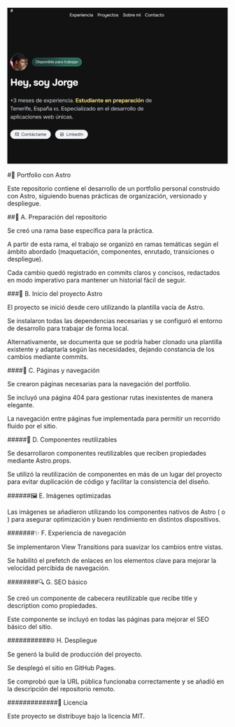 ![alt text](image.png)


#🌌 Portfolio con Astro

Este repositorio contiene el desarrollo de un portfolio personal construido con Astro, siguiendo buenas prácticas de organización, versionado y despliegue.

##🧩 A. Preparación del repositorio

Se creó una rama base específica para la práctica.

A partir de esta rama, el trabajo se organizó en ramas temáticas según el ámbito abordado (maquetación, componentes, enrutado, transiciones o despliegue).

Cada cambio quedó registrado en commits claros y concisos, redactados en modo imperativo para mantener un historial fácil de seguir.

###🚀 B. Inicio del proyecto Astro

El proyecto se inició desde cero utilizando la plantilla vacía de Astro.

Se instalaron todas las dependencias necesarias y se configuró el entorno de desarrollo para trabajar de forma local.

Alternativamente, se documenta que se podría haber clonado una plantilla existente y adaptarla según las necesidades, dejando constancia de los cambios mediante commits.

####📄 C. Páginas y navegación

Se crearon páginas necesarias para la navegación del portfolio.

Se incluyó una página 404 para gestionar rutas inexistentes de manera elegante.

La navegación entre páginas fue implementada para permitir un recorrido fluido por el sitio.

#####🧱 D. Componentes reutilizables

Se desarrollaron componentes reutilizables que reciben propiedades mediante Astro.props.

Se utilizó la reutilización de componentes en más de un lugar del proyecto para evitar duplicación de código y facilitar la consistencia del diseño.

######🖼️ E. Imágenes optimizadas

Las imágenes se añadieron utilizando los componentes nativos de Astro (<Image> o <Picture>) para asegurar optimización y buen rendimiento en distintos dispositivos.

#######✨ F. Experiencia de navegación

Se implementaron View Transitions para suavizar los cambios entre vistas.

Se habilitó el prefetch de enlaces en los elementos clave para mejorar la velocidad percibida de navegación.

########🔍 G. SEO básico

Se creó un componente de cabecera reutilizable que recibe title y description como propiedades.

Este componente se incluyó en todas las páginas para mejorar el SEO básico del sitio.

###########🌐 H. Despliegue

Se generó la build de producción del proyecto.

Se desplegó el sitio en GitHub Pages.

Se comprobó que la URL pública funcionaba correctamente y se añadió en la descripción del repositorio remoto.

#############🧾 Licencia

Este proyecto se distribuye bajo la licencia MIT.